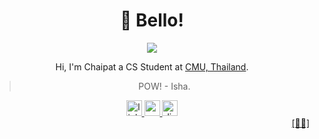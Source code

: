 <div align="center">
  <h1><b>👋 Bello!</b></h1>
<img src="http://github-profile-summary-cards.vercel.app/api/cards/profile-details?username=AppleBoiy&theme=nord_bright" />

</div>

<div align="center">
  

Hi, I'm Chaipat a CS Student at [CMU, Thailand](https://www.google.com/search?client=safari&rls=en&q=chiang+mai+university&ie=UTF-8&oe=UTF-8).

<p><blockquote>POW! - Isha.</blockquote></p>

</div>

<div align="center">
  <a href="https://www.linkedin.com/in/chaipat-jainan/" target="_blank">
    <img src="https://img.shields.io/static/v1?message=LinkedIn&logo=linkedin&label=&color=0077B5&logoColor=white&labelColor=&style=for-the-badge" height="25" alt="linkedin logo"  />
<a href="mailto:contact.chaipat@gmail.com" target="_blank">
    <img src="https://img.shields.io/static/v1?message=Gmail&logo=gmail&label=&color=D14836&logoColor=white&labelColor=&style=for-the-badge" height="25" alt="gmail logo"  />
  </a>
  <a href="https://discordapp.com/users/436587555979264030" target="_blank">
    <img src="https://img.shields.io/static/v1?message=Discord&logo=discord&label=&color=7289DA&logoColor=white&labelColor=&style=for-the-badge" height="25" alt="discord logo"  />
  </a>
   
</div>
<div align="right">
  <a href="https://gist.github.com/AppleBoiy/21abc562a7eaac1ee217b8a769a6ecdc">[📑✨]</a>
</div>
